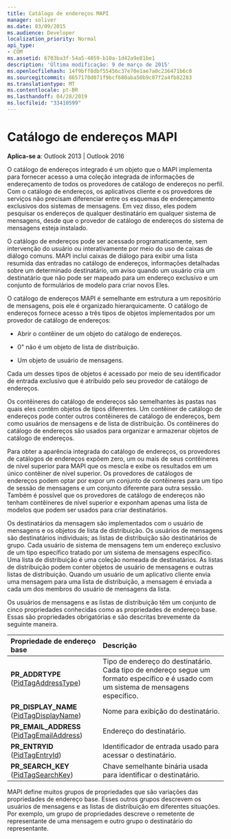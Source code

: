 ```yaml
---
title: Catálogo de endereços MAPI
manager: soliver
ms.date: 03/09/2015
ms.audience: Developer
localization_priority: Normal
api_type:
- COM
ms.assetid: 6703ba3f-54a5-4059-b10a-1d42a9e81be1
description: 'Última modificação: 9 de março de 2015'
ms.openlocfilehash: 14f9bff8dbf55456c37e70e1ae7a0c236471b6c0
ms.sourcegitcommit: 8657170d071f9bcf680aba50b9c07f2a4fb82283
ms.translationtype: MT
ms.contentlocale: pt-BR
ms.lasthandoff: 04/28/2019
ms.locfileid: "33410599"
---
```

# <a name="mapi-address-book"></a>Catálogo de endereços MAPI

  
  
**Aplica-se a**: Outlook 2013 | Outlook 2016 
  
O catálogo de endereços integrado é um objeto que o MAPI implementa para fornecer acesso a uma coleção integrada de informações de endereçamento de todos os provedores de catálogo de endereços no perfil. Com o catálogo de endereços, os aplicativos cliente e os provedores de serviços não precisam diferenciar entre os esquemas de endereçamento exclusivos dos sistemas de mensagens. Em vez disso, eles podem pesquisar os endereços de qualquer destinatário em qualquer sistema de mensagens, desde que o provedor de catálogo de endereços do sistema de mensagens esteja instalado.
  
O catálogo de endereços pode ser acessado programaticamente, sem intervenção do usuário ou interativamente por meio do uso de caixas de diálogo comuns. MAPI inclui caixas de diálogo para exibir uma lista resumida das entradas no catálogo de endereços, informações detalhadas sobre um determinado destinatário, um aviso quando um usuário cria um destinatário que não pode ser mapeado para um endereço exclusivo e um conjunto de formulários de modelo para criar novos Eles.
  
O catálogo de endereços MAPI é semelhante em estrutura a um repositório de mensagens, pois ele é organizado hierarquicamente. O catálogo de endereços fornece acesso a três tipos de objetos implementados por um provedor de catálogo de endereços:
  
- Abrir o contêiner de um objeto do catálogo de endereços.
    
- 0" não é um objeto de lista de distribuição.
    
- Um objeto de usuário de mensagens.
    
Cada um desses tipos de objetos é acessado por meio de seu identificador de entrada exclusivo que é atribuído pelo seu provedor de catálogo de endereços. 
  
Os contêineres do catálogo de endereços são semelhantes às pastas nas quais eles contêm objetos de tipos diferentes. Um contêiner de catálogo de endereços pode conter outros contêineres de catálogo de endereços, bem como usuários de mensagens e de lista de distribuição. Os contêineres do catálogo de endereços são usados para organizar e armazenar objetos de catálogo de endereços.
  
Para obter a aparência integrada do catálogo de endereços, os provedores de catálogos de endereços expõem zero, um ou mais de seus contêineres de nível superior para MAPI que os mescla e exibe os resultados em um único contêiner de nível superior. Os provedores de catálogos de endereços podem optar por expor um conjunto de contêineres para um tipo de sessão de mensagens e um conjunto diferente para outra sessão. Também é possível que os provedores de catálogo de endereços não tenham contêineres de nível superior e exponham apenas uma lista de modelos que podem ser usados para criar destinatários.
  
Os destinatários da mensagem são implementados com o usuário de mensagens e os objetos de lista de distribuição. Os usuários de mensagens são destinatários individuais; as listas de distribuição são destinatários de grupo. Cada usuário de sistema de mensagens tem um endereço exclusivo de um tipo específico tratado por um sistema de mensagens específico. Uma lista de distribuição é uma coleção nomeada de destinatários. As listas de distribuição podem conter objetos de usuário de mensagens e outras listas de distribuição. Quando um usuário de um aplicativo cliente envia uma mensagem para uma lista de distribuição, a mensagem é enviada a cada um dos membros do usuário de mensagens da lista. 
  
Os usuários de mensagens e as listas de distribuição têm um conjunto de cinco propriedades conhecidas como as propriedades de endereço base. Essas são propriedades obrigatórias e são descritas brevemente da seguinte maneira.
  
|**Propriedade de endereço base**|**Descrição**|
|:-----|:-----|
|**PR_ADDRTYPE** ([PidTagAddressType](pidtagaddresstype-canonical-property.md))  <br/> |Tipo de endereço do destinatário. Cada tipo de endereço segue um formato específico e é usado com um sistema de mensagens específico.  <br/> |
|**PR_DISPLAY_NAME** ([PidTagDisplayName](pidtagdisplayname-canonical-property.md))  <br/> |Nome para exibição do destinatário.  <br/> |
|**PR_EMAIL_ADDRESS** ([PidTagEmailAddress](pidtagemailaddress-canonical-property.md))  <br/> |Endereço do destinatário.  <br/> |
|**PR_ENTRYID** ([PidTagEntryId](pidtagentryid-canonical-property.md))  <br/> |Identificador de entrada usado para acessar o destinatário.  <br/> |
|**PR_SEARCH_KEY** ([PidTagSearchKey](pidtagsearchkey-canonical-property.md))  <br/> |Chave semelhante binária usada para identificar o destinatário.  <br/> |
   
MAPI define muitos grupos de propriedades que são variações das propriedades de endereço base. Esses outros grupos descrevem os usuários de mensagens e as listas de distribuição em diferentes situações. Por exemplo, um grupo de propriedades descreve o remetente de representante de uma mensagem e outro grupo o destinatário do representante.
  

